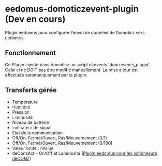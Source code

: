 # eedomus-domoticzevent-plugin (Dev en cours)

Plugin eedomus pour configurer l'envoi de données de Domoticz vers eedomus

## Fonctionnement

Ce Plugin injecte dans domoticz un script dzevents 'domzevents_plugin'. Celui ci ne DOIT pas être modifié manuellement. La mise à jour est effectuée automatiquement par le plugin.

## Transferts gérée

* Température 
* Humidité
* Pression
* Liminosité
* Niveau de batterie
* Indicateur de signal
* Etat de la communication
* Off/On, Fermé/Ouvert, Ras/Mouvemement (0/1)
* Off/On, Fermé/Ouvert, Ras/Mouvemement (0/100)
* Valeur brute : nValue
* deConzAct - On/Off et Luminosité ([Plugin eedomus pour les actionneurs deCONZ](https://github.com/2bprog/eedomus-deconzact-plugin))


